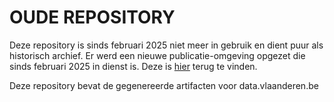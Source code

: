 # OUDE REPOSITORY
Deze repository is sinds februari 2025 niet meer in gebruik en dient puur als historisch archief. Er werd een nieuwe publicatie-omgeving opgezet die sinds februari 2025 in dienst is. Deze is [hier](https://github.com/Informatievlaanderen/data.vlaanderen.be2-generated) terug te vinden.

Deze repository bevat de gegenereerde artifacten voor data.vlaanderen.be
